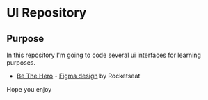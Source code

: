 # UI Repository

## Purpose

In this repository I'm going to code several ui interfaces for learning purposes.


- [Be The Hero](https://ui-lyart-six.vercel.app/be-the-hero) - [Figma design](https://www.figma.com/file/2C2yvw7jsCOGmaNUDftX9n/Be-The-Hero---OmniStack-11?node-id=0%3A1) by Rocketseat



Hope you enjoy
